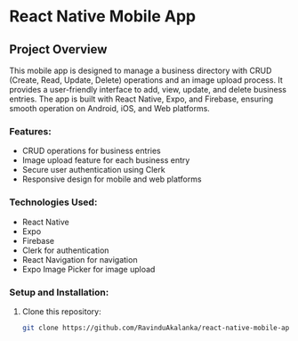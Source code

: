 # React Native Mobile App

## Project Overview
This mobile app is designed to manage a business directory with CRUD (Create, Read, Update, Delete) operations and an image upload process. It provides a user-friendly interface to add, view, update, and delete business entries. The app is built with React Native, Expo, and Firebase, ensuring smooth operation on Android, iOS, and Web platforms.

### Features:
- CRUD operations for business entries
- Image upload feature for each business entry
- Secure user authentication using Clerk
- Responsive design for mobile and web platforms

### Technologies Used:
- React Native
- Expo
- Firebase
- Clerk for authentication
- React Navigation for navigation
- Expo Image Picker for image upload

### Setup and Installation:
1. Clone this repository:
   ```bash
   git clone https://github.com/RavinduAkalanka/react-native-mobile-app.git
